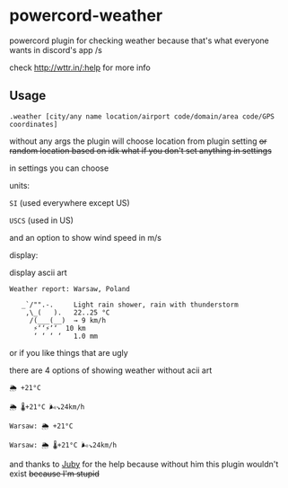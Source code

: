 # powercord-weather
powercord plugin for checking weather because that's what everyone wants in discord's app /s 


check http://wttr.in/:help for more info


## Usage


`.weather [city/any name location/airport code/domain/area code/GPS coordinates]`


without any args the plugin will choose location from plugin setting ~~or random location based on idk what if you don't set anything in settings~~


in settings you can choose 

units:

`SI` (used everywhere except US)

`USCS` (used in US)

and an option to show wind speed in m/s


display:

display ascii art
```
Weather report: Warsaw, Poland

   _`/"".-.     Light rain shower, rain with thunderstorm
    ,\_(   ).   22..25 °C      
     /(___(__)  → 9 km/h       
      ⚡‘‘⚡‘‘  10 km          
      ‘ ‘ ‘ ‘   1.0 mm         
```


or if you like things that are ugly


there are 4 options of showing weather without acii art

`🌦 +21°C`

`🌦 🌡️+21°C 🌬️↘24km/h`

`Warsaw: 🌦 +21°C`

`Warsaw: 🌦 🌡️+21°C 🌬️↘24km/h`


and thanks to [Juby](https://github.com/Juby210) for the help because without him this plugin wouldn't exist ~~because I'm stupid~~
